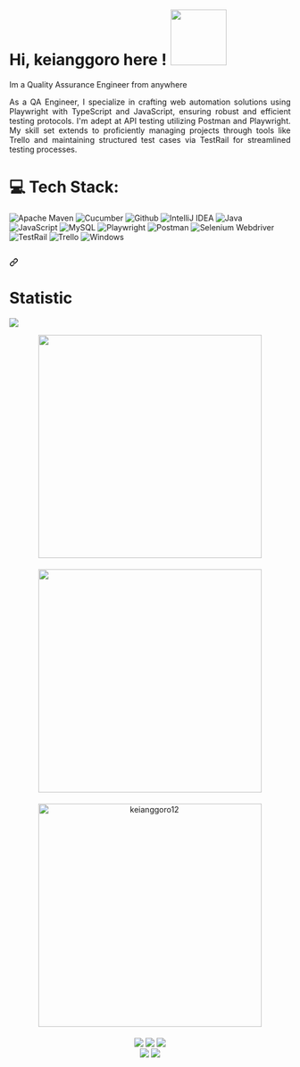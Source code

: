 # Hi, keianggoro here ! <img src="https://c.tenor.com/-169fSymeTgAAAAi/anime-girl.gif" width="100">


<p>Im a Quality Assurance Engineer from anywhere</p>
<div style="text-align: justify;">
<p>As a QA Engineer, I specialize in crafting web automation solutions using Playwright with TypeScript and JavaScript, ensuring robust and efficient testing protocols. I'm adept at API testing utilizing Postman and Playwright. My skill set extends to proficiently managing projects through tools like Trello and maintaining structured test cases via TestRail for streamlined testing processes.</p>
</div>

# 💻 Tech Stack:
![Apache Maven](https://img.shields.io/badge/Apache%20Maven-C71A36?style=for-the-badge&logo=Apache%20Maven&logoColor=white)
![Cucumber](https://img.shields.io/badge/-cucumber-239120?style=for-the-badge&logo=cucumber&logoColor=white)
![Github](https://img.shields.io/badge/GitHub-181717?style=for-the-badge&logo=github&logoColor=white)
![IntelliJ IDEA](https://img.shields.io/badge/IntelliJIDEA-000000.svg?style=for-the-badge&logo=intellij-idea&logoColor=white)
![Java](https://img.shields.io/badge/java-%23ED8B00.svg?style=for-the-badge&logo=java&logoColor=white)
![JavaScript](https://img.shields.io/badge/javascript-%23323330.svg?style=for-the-badge&logo=javascript&logoColor=%23F7DF1E)
![MySQL](https://img.shields.io/badge/mysql-%2300f.svg?style=for-the-badge&logo=mysql&logoColor=white)
![Playwright](https://img.shields.io/badge/Playwright-2EAD33?style=for-the-badge&logo=playwright&logoColor=white)
![Postman](https://img.shields.io/badge/Postman-FF6C37?style=for-the-badge&logo=postman&logoColor=white)
![Selenium Webdriver](https://img.shields.io/badge/-selenium-239120?style=for-the-badge&logo=selenium&logoColor=white)
![TestRail](https://img.shields.io/badge/-testrail-239120?style=for-the-badge&logo=testrail&logoColor=white)
![Trello](https://img.shields.io/badge/Trello-%23026AA7.svg?style=for-the-badge&logo=Trello&logoColor=white)
![Windows](https://img.shields.io/badge/Windows-0078D6?style=for-the-badge&logo=windows&logoColor=white)

<h2 dir="auto"><a id="user-content-connect" class="anchor" aria-hidden="true" href="#connect"><svg class="octicon octicon-link" viewBox="0 0 16 16" version="1.1" width="16" height="16" aria-hidden="true"><path fill-rule="evenodd" d="M7.775 3.275a.75.75 0 001.06 1.06l1.25-1.25a2 2 0 112.83 2.83l-2.5 2.5a2 2 0 01-2.83 0 .75.75 0 00-1.06 1.06 3.5 3.5 0 004.95 0l2.5-2.5a3.5 3.5 0 00-4.95-4.95l-1.25 1.25zm-4.69 9.64a2 2 0 010-2.83l2.5-2.5a2 2 0 012.83 0 .75.75 0 001.06-1.06 3.5 3.5 0 00-4.95 0l-2.5 2.5a3.5 3.5 0 004.95 4.95l1.25-1.25a.75.75 0 00-1.06-1.06l-1.25 1.25a2 2 0 01-2.83 0z"></path></svg></a></h2>
<p dir="auto">
<p align="center">


<!-- Stats -->
# Statistic 
![](https://komarev.com/ghpvc/?username=keianggoro12&color=000000) 
<div align="center">
  <img src="https://github-readme-stats.vercel.app/api?username=keianggoro12&show_icons=true&hide=issues&icon_color=C9D1D9&hide_border=false&title_color=C9D1D9&text_color=8B948D&bg_color=0D1117&theme=dark" style="width: 400px; margin-bottom: 20px;" />
  <img src="http://github-readme-streak-stats.herokuapp.com?user=keianggoro12&theme=dark" style="width: 400px; margin-bottom: 20px;" />
  <img src="https://github-readme-stats.vercel.app/api/top-langs?username=keianggoro12&show_icons=true&layout=compact&theme=tokyonight" alt="keianggoro12" style="width: 400px; margin-bottom: 20px;" />
</div>

<!-- Contact me -->
<div align="center">
    <a href="https://github.com/keianggoro12/" target="_blank"><img src="https://shields.io/badge/keianggoro12-111111.svg?&style=for-the-badge&logo=github"></a>  
    <a href="https://www.instagram.com/keianggoro12/" target="_blank"><img src="https://shields.io/badge/keianggoro12-111111.svg?&style=for-the-badge&logo=instagram"></a>  
    <a href="https://twitter.com/keianggoro12/" target="_blank"><img src="https://shields.io/badge/keianggoro12-111111.svg?&style=for-the-badge&logo=twitter"></a>
    <br>
    <a href="mailto:keianggoro12@gmail.com" target="_blank"><img src="https://img.shields.io/badge/Gmail-D14836?style=for-the-badge&logo=gmail&logoColor=white"></a>
    <a href="https://www.linkedin.com/in/juliardi-dwi-anggoro-b40449257/" target="_blank"><img src="https://img.shields.io/badge/LinkedIn-0077B5?style=for-the-badge&logo=linkedin&logoColor=white"></a>
</div>
